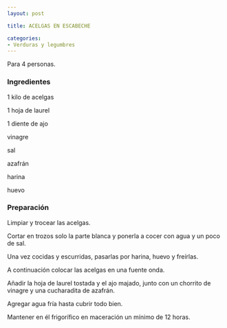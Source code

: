 ```yaml
---
layout: post

title: ACELGAS EN ESCABECHE

categories:
- Verduras y legumbres
---
```

Para 4 personas.

<h3>Ingredientes</h3>
1 kilo de acelgas

1 hoja de laurel

1 diente de ajo

vinagre

sal

azafrán

harina

huevo

<h3>Preparación</h3>
Limpiar y trocear las acelgas.

Cortar en trozos solo la parte blanca y ponerla a cocer con agua y un poco de sal.

Una vez cocidas y escurridas, pasarlas por harina, huevo y freírlas.

A continuación colocar las acelgas en una fuente onda.

Añadir la hoja de laurel tostada y el ajo majado, junto con un chorrito de vinagre y una cucharadita de azafrán.

Agregar agua fría hasta cubrir todo bien.

Mantener en él frigorífico en maceración un mínimo de 12 horas.